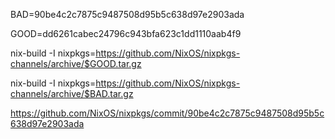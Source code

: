 BAD=90be4c2c7875c9487508d95b5c638d97e2903ada

GOOD=dd6261cabec24796c943bfa623c1dd1110aab4f9

nix-build -I nixpkgs=https://github.com/NixOS/nixpkgs-channels/archive/$GOOD.tar.gz

nix-build -I nixpkgs=https://github.com/NixOS/nixpkgs-channels/archive/$BAD.tar.gz

https://github.com/NixOS/nixpkgs/commit/90be4c2c7875c9487508d95b5c638d97e2903ada
